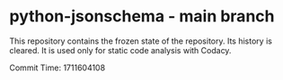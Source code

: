# python-jsonschema - main branch

This repository contains the frozen state of the repository.
Its history is cleared. It is used only for static code
analysis with Codacy.

Commit Time: 1711604108